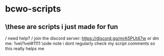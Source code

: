 # bcwo-scripts
\\these are scripts i just made for fun
------------------------------
\/ need help? \/
join the discord server:
https://discord.gg/mrA5PUt47w
or
dm me:
1vel/1vel#1111
\\side note i dont regularly check my script comments so this really helps me
